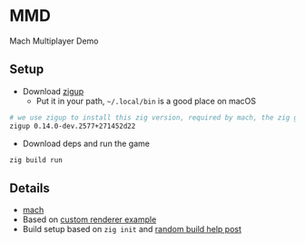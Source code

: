 # MMD

Mach Multiplayer Demo

## Setup

- Download [zigup](https://github.com/marler8997/zigup?tab=readme-ov-file)
  - Put it in your path, `~/.local/bin` is a good place on macOS

```sh
# we use zigup to install this zig version, required by mach, the zig game engine
zigup 0.14.0-dev.2577+271452d22
```

- Download deps and run the game

```sh
zig build run
```

## Details

- [mach](https://github.com/hexops/mach)
- Based on [custom renderer example](https://github.com/hexops/mach/tree/main/examples/custom-renderer)
- Build setup based on `zig init` and [random build help post](https://ziggit.dev/t/importing-zig-dependencies/4230/5)
